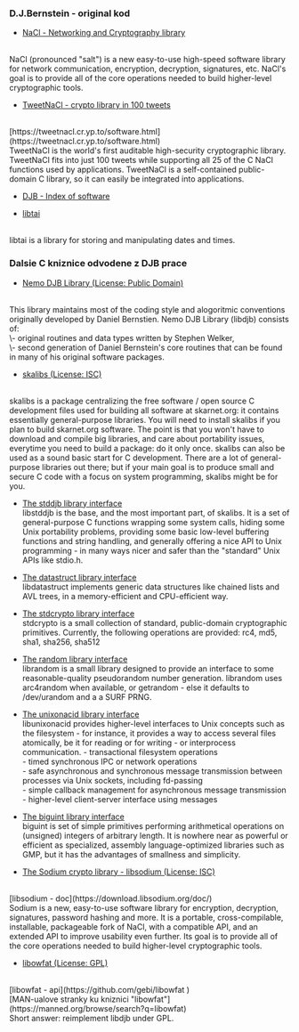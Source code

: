 ### D.J.Bernstein - original kod


- [NaCl - Networking and Cryptography library](https://nacl.cr.yp.to/)
<br>
NaCl (pronounced "salt") is a new easy-to-use high-speed software library for network communication, encryption, decryption, signatures, etc. NaCl's goal is to provide all of the core operations needed to build higher-level cryptographic tools.


- [TweetNaCl - crypto library in 100 tweets](https://tweetnacl.cr.yp.to/)
<br>
[https://tweetnacl.cr.yp.to/software.html](https://tweetnacl.cr.yp.to/software.html)
<br>
TweetNaCl is the world's first auditable high-security cryptographic library. TweetNaCl fits into just 100 tweets while supporting all 25 of the C NaCl functions used by applications. TweetNaCl is a self-contained public-domain C library, so it can easily be integrated into applications.


- [DJB - Index of software](https://cr.yp.to/software.html)


- [libtai](https://cr.yp.to/libtai.html)
<br>
libtai is a library for storing and manipulating dates and times.


### Dalsie C kniznice odvodene z DJB prace


- [Nemo DJB Library (License: Public Domain)](http://www.nemostar.org/libdjb/index.html)
<br>
This library maintains most of the coding style and alogoritmic conventions originally developed by Daniel Bernstien.
Nemo DJB Library (libdjb) consists of:
<br>
\- original routines and data types written by Stephen Welker,
<br>
\- second generation of Daniel Bernstein's core routines that can be found in many of his original software packages.


- [skalibs (License: ISC)](http://skarnet.org/software/skalibs/index.html)
<br>
skalibs is a package centralizing the free software / open source C development files used for building all software at skarnet.org: it contains essentially general-purpose libraries. You will need to install skalibs if you plan to build skarnet.org software. The point is that you won't have to download and compile big libraries, and care about portability issues, everytime you need to build a package: do it only once. skalibs can also be used as a sound basic start for C development. There are a lot of general-purpose libraries out there; but if your main goal is to produce small and secure C code with a focus on system programming, skalibs might be for you.


 - [The stddjb library interface](http://skarnet.org/software/skalibs/libstddjb/)<br>
 libstddjb is the base, and the most important part, of skalibs. It is a set of general-purpose C functions wrapping some system calls, hiding some Unix portability problems, providing some basic low-level buffering functions and string handling, and generally offering a nice API to Unix programming - in many ways nicer and safer than the "standard" Unix APIs like stdio.h.

 - [The datastruct library interface](http://skarnet.org/software/skalibs/libdatastruct/)<br>
 libdatastruct implements generic data structures like chained lists and AVL trees, in a memory-efficient and CPU-efficient way.

 - [The stdcrypto library interface](http://skarnet.org/software/skalibs/libstdcrypto/)<br>
 stdcrypto is a small collection of standard, public-domain cryptographic primitives. Currently, the following operations are provided: rc4, md5, sha1, sha256, sha512

 - [The random library interface](http://skarnet.org/software/skalibs/librandom/)<br>
 librandom is a small library designed to provide an interface to some reasonable-quality pseudorandom number generation. librandom uses arc4random when available, or getrandom - else it defaults to /dev/urandom and a a SURF PRNG.

 - [The unixonacid library interface](http://skarnet.org/software/skalibs/libunixonacid/)<br>
 libunixonacid provides higher-level interfaces to Unix concepts such as the filesystem - for instance, it provides a way to access several files atomically, be it for reading or for writing - or interprocess communication.
 \- transactional filesystem operations <br>
 \- timed synchronous IPC or network operations <br>
 \- safe asynchronous and synchronous message transmission between processes via Unix sockets, including fd-passing <br>
 \- simple callback management for asynchronous message transmission <br>
 \- higher-level client-server interface using messages <br>

 - [The biguint library interface](http://skarnet.org/software/skalibs/libbiguint/)<br>
 biguint is set of simple primitives performing arithmetical operations on (unsigned) integers of arbitrary length. It is nowhere near as powerful or efficient as specialized, assembly language-optimized libraries such as GMP, but it has the advantages of smallness and simplicity.


- [The Sodium crypto library - libsodium (License: ISC)](https://github.com/jedisct1/libsodium)
<br>
[libsodium - doc](https://download.libsodium.org/doc/)
<br>
Sodium is a new, easy-to-use software library for encryption, decryption, signatures, password hashing and more. It is a portable, cross-compilable, installable, packageable fork of NaCl, with a compatible API, and an extended API to improve usability even further.
Its goal is to provide all of the core operations needed to build higher-level cryptographic tools.


- [libowfat (License: GPL)](https://www.fefe.de/libowfat/)
<br>
[libowfat - api](https://github.com/gebi/libowfat )
<br>
[MAN-ualove stranky ku kniznici "libowfat"](https://manned.org/browse/search?q=libowfat)
<br>
Short answer: reimplement libdjb under GPL.
